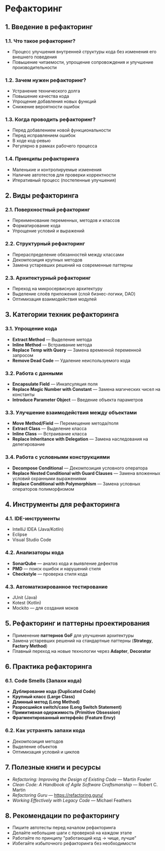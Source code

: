 # Рефакторинг

## 1. Введение в рефакторинг
### 1.1. Что такое рефакторинг?
- Процесс улучшения внутренней структуры кода без изменения его внешнего поведения  
- Повышение читаемости, упрощение сопровождения и улучшение производительности  

### 1.2. Зачем нужен рефакторинг?
- Устранение технического долга  
- Повышение качества кода  
- Упрощение добавления новых функций  
- Снижение вероятности ошибок  

### 1.3. Когда проводить рефакторинг?
- Перед добавлением новой функциональности  
- Перед исправлением ошибок  
- В ходе код-ревью  
- Регулярно в рамках рабочего процесса  

### 1.4. Принципы рефакторинга
- Маленькие и контролируемые изменения  
- Наличие автотестов для проверки корректности  
- Итеративный процесс (постепенные улучшения)  

## 2. Виды рефакторинга
### 2.1. Поверхностный рефакторинг
- Переименование переменных, методов и классов  
- Форматирование кода  
- Упрощение условий и выражений  

### 2.2. Структурный рефакторинг
- Перераспределение обязанностей между классами  
- Декомпозиция крупных методов  
- Замена устаревших решений на современные паттерны  

### 2.3. Архитектурный рефакторинг
- Переход на микросервисную архитектуру  
- Выделение слоёв приложения (слой бизнес-логики, DAO)  
- Оптимизация взаимодействия модулей  

## 3. Категории техник рефакторинга
### 3.1. Упрощение кода
- **Extract Method** — Выделение метода  
- **Inline Method** — Встраивание метода  
- **Replace Temp with Query** — Замена временной переменной запросом  
- **Remove Dead Code** — Удаление неиспользуемого кода  

### 3.2. Работа с данными
- **Encapsulate Field** — Инкапсуляция поля  
- **Replace Magic Number with Constant** — Замена магических чисел на константы  
- **Introduce Parameter Object** — Введение объекта параметров  

### 3.3. Улучшение взаимодействия между объектами
- **Move Method/Field** — Перемещение метода/поля  
- **Extract Class** — Выделение класса  
- **Inline Class** — Встраивание класса  
- **Replace Inheritance with Delegation** — Замена наследования на делегирование  

### 3.4. Работа с условными конструкциями
- **Decompose Conditional** — Декомпозиция условного оператора  
- **Replace Nested Conditional with Guard Clauses** — Замена вложенных условий охранными выражениями  
- **Replace Conditional with Polymorphism** — Замена условных операторов полиморфизмом  

## 4. Инструменты для рефакторинга
### 4.1. IDE-инструменты
- IntelliJ IDEA (Java/Kotlin)  
- Eclipse  
- Visual Studio Code  

### 4.2. Анализаторы кода
- **SonarQube** — анализ кода и выявление дефектов  
- **PMD** — поиск ошибок и нарушений стиля  
- **Checkstyle** — проверка стиля кода  

### 4.3. Автоматизированное тестирование
- JUnit (Java)  
- Kotest (Kotlin)  
- Mockito — для создания моков  

## 5. Рефакторинг и паттерны проектирования
- Применение **паттернов GoF** для улучшения архитектуры  
- Замена устаревших решений на стандартные паттерны (**Strategy**, **Factory Method**)  
- Плавный переход на новые технологии через **Adapter**, **Decorator**  

## 6. Практика рефакторинга
### 6.1. Code Smells (Запахи кода)
- **Дублирование кода (Duplicated Code)**  
- **Крупный класс (Large Class)**  
- **Длинный метод (Long Method)**  
- **Разросшийся switch/case (Long Switch Statement)**  
- **Примитивная одержимость (Primitive Obsession)**  
- **Фрагментированный интерфейс (Feature Envy)**  

### 6.2. Как устранять запахи кода
- Декомпозиция методов  
- Выделение объектов  
- Оптимизация условий и циклов  

## 7. Полезные книги и ресурсы
- *Refactoring: Improving the Design of Existing Code* — Martin Fowler  
- *Clean Code: A Handbook of Agile Software Craftsmanship* — Robert C. Martin  
- *Refactoring Guru* — https://refactoring.guru/  
- *Working Effectively with Legacy Code* — Michael Feathers  

## 8. Рекомендации по рефакторингу
- Пишите автотесты перед началом рефакторинга  
- Делайте небольшие шаги с проверкой на каждом этапе  
- Работайте по принципу "работающий код → чище, лучше"  
- Избегайте избыточного рефакторинга без необходимости  
